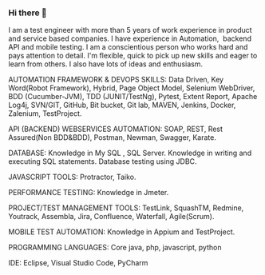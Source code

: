 ### Hi there 👋

I am a test engineer with more than 5 years of work experience in product and service based companies. I have experience in Automation,  backend API and mobile testing. I am a conscientious person who works hard and pays attention to detail. I'm flexible, quick to pick up new skills and eager to learn from others. I also have lots of ideas and enthusiasm.

AUTOMATION FRAMEWORK & DEVOPS SKILLS:
Data Driven, Key Word(Robot Framework), Hybrid, Page Object Model, Selenium WebDriver, BDD (Cucumber-JVM), TDD (JUNIT/TestNg), Pytest, Extent Report, Apache Log4j, SVN/GIT, GitHub, Bit bucket, Git lab, MAVEN, Jenkins, Docker, Zalenium, TestProject.

API (BACKEND) WEBSERVICES AUTOMATION:
SOAP, REST, Rest Assured(Non BDD&BDD), Postman, Newman, Swagger, Karate.

DATABASE:
 Knowledge in My SQL , SQL Server. Knowledge in writing and executing SQL statements. Database testing using JDBC.

JAVASCRIPT TOOLS:
Protractor, Taiko.

PERFORMANCE TESTING:
Knowledge in Jmeter.

PROJECT/TEST MANAGEMENT TOOLS:
TestLink, SquashTM, Redmine, Youtrack, Assembla, Jira, Confluence, Waterfall, Agile(Scrum).

MOBILE TEST AUTOMATION:
 Knowledge in Appium and TestProject.

PROGRAMMING LANGUAGES:
Core java, php, javascript, python

IDE:
Eclipse, Visual Studio Code, PyCharm
